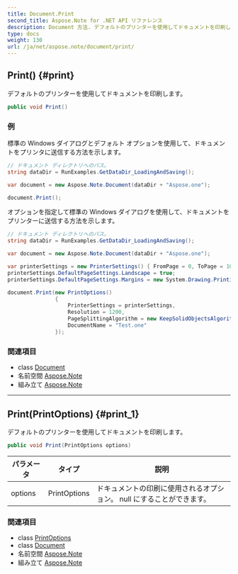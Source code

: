 ```yaml
---
title: Document.Print
second_title: Aspose.Note for .NET API リファレンス
description: Document 方法. デフォルトのプリンターを使用してドキュメントを印刷します
type: docs
weight: 130
url: /ja/net/aspose.note/document/print/
---
```

## Print() {#print}

デフォルトのプリンターを使用してドキュメントを印刷します。

```csharp
public void Print()
```

### 例

標準の Windows ダイアログとデフォルト オプションを使用して、ドキュメントをプリンタに送信する方法を示します。

```csharp
// ドキュメント ディレクトリへのパス。
string dataDir = RunExamples.GetDataDir_LoadingAndSaving();

var document = new Aspose.Note.Document(dataDir + "Aspose.one");

document.Print();
```

オプションを指定して標準の Windows ダイアログを使用して、ドキュメントをプリンターに送信する方法を示します。

```csharp
// ドキュメント ディレクトリへのパス。
string dataDir = RunExamples.GetDataDir_LoadingAndSaving();

var document = new Aspose.Note.Document(dataDir + "Aspose.one");

var printerSettings = new PrinterSettings() { FromPage = 0, ToPage = 10 };
printerSettings.DefaultPageSettings.Landscape = true;
printerSettings.DefaultPageSettings.Margins = new System.Drawing.Printing.Margins(50, 50, 150, 50);

document.Print(new PrintOptions()
               {
                   PrinterSettings = printerSettings,
                   Resolution = 1200,
                   PageSplittingAlgorithm = new KeepSolidObjectsAlgorithm(),
                   DocumentName = "Test.one"
               });
```

### 関連項目

* class [Document](../)
* 名前空間 [Aspose.Note](../../document/)
* 組み立て [Aspose.Note](../../../)

---

## Print(PrintOptions) {#print_1}

デフォルトのプリンターを使用してドキュメントを印刷します。

```csharp
public void Print(PrintOptions options)
```

| パラメータ | タイプ | 説明 |
| --- | --- | --- |
| options | PrintOptions | ドキュメントの印刷に使用されるオプション。 null にすることができます。 |

### 関連項目

* class [PrintOptions](../../../aspose.note.saving/printoptions/)
* class [Document](../)
* 名前空間 [Aspose.Note](../../document/)
* 組み立て [Aspose.Note](../../../)


